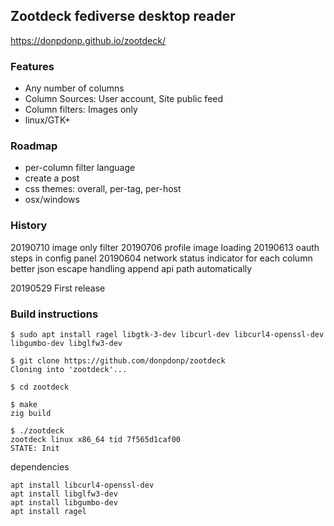 ## Zootdeck fediverse desktop reader
https://donpdonp.github.io/zootdeck/

### Features
* Any number of columns
* Column Sources: User account, Site public feed
* Column filters: Images only
* linux/GTK+

### Roadmap
* per-column filter language
* create a post
* css themes: overall, per-tag, per-host
* osx/windows

### History
20190710 image only filter
20190706 profile image loading
20190613 oauth steps in config panel
20190604 network status indicator for each column
         better json escape handling
         append api path automatically

20190529 First release


### Build instructions
```
$ sudo apt install ragel libgtk-3-dev libcurl-dev libcurl4-openssl-dev libgumbo-dev libglfw3-dev

$ git clone https://github.com/donpdonp/zootdeck
Cloning into 'zootdeck'...

$ cd zootdeck

$ make
zig build

$ ./zootdeck
zootdeck linux x86_64 tid 7f565d1caf00
STATE: Init
```

dependencies
```
apt install libcurl4-openssl-dev
apt install libglfw3-dev
apt install libgumbo-dev
apt install ragel
```
